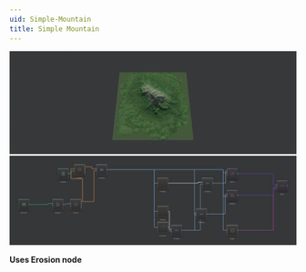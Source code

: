 ```yaml
---
uid: Simple-Mountain
title: Simple Mountain
---
```


![](../Images/Viewport/Simple-Mountain.jpg)
![](../Images/Graph/Simple-Mountain.png)

**Uses Erosion node**